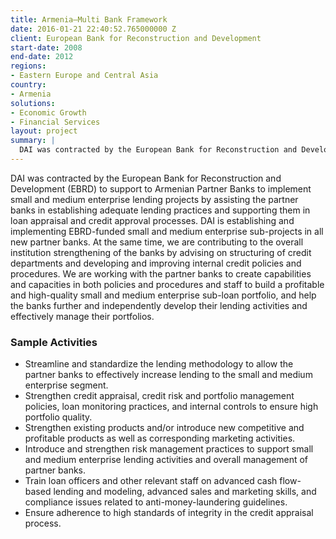 ```yaml
---
title: Armenia—Multi Bank Framework
date: 2016-01-21 22:40:52.765000000 Z
client: European Bank for Reconstruction and Development
start-date: 2008
end-date: 2012
regions:
- Eastern Europe and Central Asia
country:
- Armenia
solutions:
- Economic Growth
- Financial Services
layout: project
summary: |
  DAI was contracted by the European Bank for Reconstruction and Development (EBRD) to support to Armenian Partner Banks to implement small and medium enterprise lending projects by assisting the partner banks in establishing adequate lending practices and supporting them in loan appraisal and credit approval processes.
---
```

DAI was contracted by the European Bank for Reconstruction and Development (EBRD) to support to Armenian Partner Banks to implement small and medium enterprise lending projects by assisting the partner banks in establishing adequate lending practices and supporting them in loan appraisal and credit approval processes. DAI is establishing and implementing EBRD-funded small and medium enterprise sub-projects in all new partner banks. At the same time, we are contributing to the overall institution strengthening of the banks by advising on structuring of credit departments and developing and improving internal credit policies and procedures. We are working with the partner banks to create capabilities and capacities in both policies and procedures and staff to build a profitable and high-quality small and medium enterprise sub-loan portfolio, and help the banks further and independently develop their lending activities and effectively manage their portfolios.

###  Sample Activities

* Streamline and standardize the lending methodology to allow the partner banks to effectively increase lending to the small and medium enterprise segment.
* Strengthen credit appraisal, credit risk and portfolio management policies, loan monitoring practices, and internal controls to ensure high portfolio quality.
* Strengthen existing products and/or introduce new competitive and profitable products as well as corresponding marketing activities.
* Introduce and strengthen risk management practices to support small and medium enterprise lending activities and overall management of partner banks.
* Train loan officers and other relevant staff on advanced cash flow-based lending and modeling, advanced sales and marketing skills, and compliance issues related to anti-money-laundering guidelines.
* Ensure adherence to high standards of integrity in the credit appraisal process.
